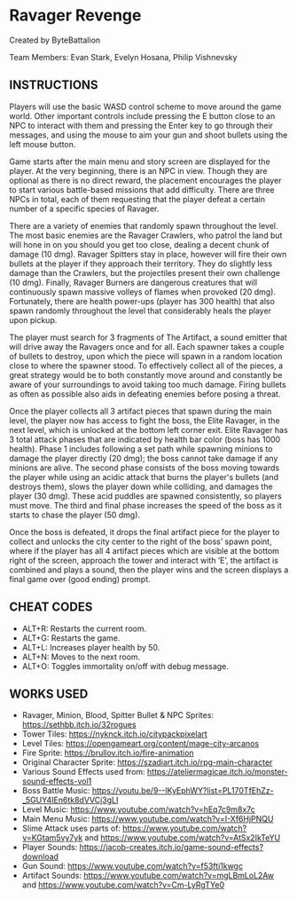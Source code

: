 # Ravager Revenge
Created by ByteBattalion

Team Members: Evan Stark, Evelyn Hosana, Philip Vishnevsky

## INSTRUCTIONS
Players will use the basic WASD control scheme to move around the game world.  Other important controls include pressing the E button close to an NPC to interact with them and pressing the Enter key to go through their messages, and using the mouse to aim your gun and shoot bullets using the left mouse button. 

Game starts after the main menu and story screen are displayed for the player. At the very beginning, there is an NPC in view. Though they are optional as there is no direct reward, the placement encourages the player to start various battle-based missions that add difficulty.  There are three NPCs in total, each of them requesting that the player defeat a certain number of a specific species of Ravager.   

There are a variety of enemies that randomly spawn throughout the level.  The most basic enemies are the Ravager Crawlers, who patrol the land but will hone in on you should you get too close, dealing a decent chunk of damage (10 dmg).  Ravager Spitters stay in place, however will fire their own bullets at the player if they approach their territory.  They do slightly less damage than the Crawlers, but the projectiles present their own challenge (10 dmg).  Finally, Ravager Burners are dangerous creatures that will continuously spawn massive volleys of flames when provoked (20 dmg).  Fortunately, there are health power-ups (player has 300 health) that also spawn randomly throughout the level that considerably heals the player upon pickup.

The player must search for 3 fragments of The Artifact, a sound emitter that will drive away the Ravagers once and for all.  Each spawner takes a couple of bullets to destroy, upon which the piece will spawn in a random location close to where the spawner stood.  To effectively collect all of the pieces, a great strategy would be to both constantly move around and constantly be aware of your surroundings to avoid taking too much damage.  Firing bullets as often as possible also aids in defeating enemies before posing a threat.

Once the player collects all 3 artifact pieces that spawn during the main level, the player now has access to fight the boss, the Elite Ravager, in the next level, which is unlocked at the bottom left corner exit. Elite Ravager has 3 total attack phases that are indicated by health bar color (boss has 1000 health). Phase 1 includes following a set path while spawning minions to damage the player directly (20 dmg); the boss cannot take damage if any minions are alive. The second phase consists of the boss moving towards the player while using an acidic attack that burns the player's bullets (and destroys them), slows the player down while colliding, and damages the player (30 dmg). These acid puddles are spawned consistently, so players must move. The third and final phase increases the speed of the boss as it starts to chase the player (50 dmg).

Once the boss is defeated, it drops the final artifact piece for the player to collect and unlocks the city center to the right of the boss’ spawn point, where if the player has all 4 artifact pieces which are visible at the bottom right of the screen, approach the tower and interact with ‘E’, the artifact is combined and plays a sound, then the player wins and the screen displays a final game over (good ending) prompt.

## CHEAT CODES
   * ALT+R: Restarts the current room.
   * ALT+G: Restarts the game.
   * ALT+L: Increases player health by 50.
   * ALT+N: Moves to the next room.
   * ALT+O: Toggles immortality on/off with debug message.

## WORKS USED
* Ravager, Minion, Blood, Spitter Bullet & NPC Sprites: https://sethbb.itch.io/32rogues
* Tower Tiles: https://nyknck.itch.io/citypackpixelart
* Level Tiles: https://opengameart.org/content/mage-city-arcanos
* Fire Sprite: https://brullov.itch.io/fire-animation
* Original Character Sprite: https://szadiart.itch.io/rpg-main-character
* Various Sound Effects used from: https://ateliermagicae.itch.io/monster-sound-effects-vol1
* Boss Battle Music: https://youtu.be/9--lKyEphWY?list=PL170TfEhZz-_5GUY4IEn6tk8dVVCj3gLI
* Level Music: https://www.youtube.com/watch?v=hEq7c9m8x7c
* Main Menu Music: https://www.youtube.com/watch?v=I-Xf6HjPNQU
* Slime Attack uses parts of: https://www.youtube.com/watch?v=KGtam5vy7yk and https://www.youtube.com/watch?v=AtSx2IkTeYU
* Player Sounds: https://jacob-creates.itch.io/game-sound-effects?download
* Gun Sound: https://www.youtube.com/watch?v=f53fti1kwgc
* Artifact Sounds: https://www.youtube.com/watch?v=mgLBmLoL2Aw and https://www.youtube.com/watch?v=Cm-LyRgTYe0
